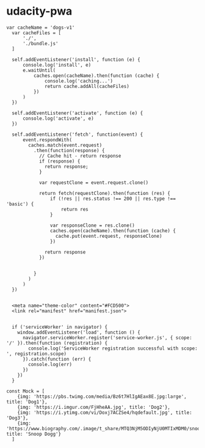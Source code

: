 # udacity-pwa

    var cacheName = 'dogs-v1'
      var cacheFiles = [
          './',
          './bundle.js'
      ]

      self.addEventListener('install', function (e) {
          console.log('install', e)
          e.waitUntil(
              caches.open(cacheName).then(function (cache) {
                  console.log('caching...')
                  return cache.addAll(cacheFiles)
              })
          )
      })

      self.addEventListener('activate', function (e) {
          console.log('activate', e)
      })

      self.addEventListener('fetch', function(event) {
          event.respondWith(
            caches.match(event.request)
              .then(function(response) {
                // Cache hit - return response
                if (response) {
                  return response;
                }

                var requestClone = event.request.clone()

                return fetch(requestClone).then(function (res) {
                    if (!res || res.status !== 200 || res.type !== 'basic') {
                        return res
                    }

                    var responseClone = res.clone()
                    caches.open(cacheName).then(function (cache) {
                      cache.put(event.request, responseClone)
                    })

                  return response
                })


              }
            )
          )
      })
      
      
      <meta name="theme-color" content="#FCD500">
      <link rel="manifest" href="manifest.json">
      
      
      if ('serviceWorker' in navigator) {
        window.addEventListener('load', function () {
          navigator.serviceWorker.register('service-worker.js', { scope: '/' }).then(function (registration) {
            console.log('ServiceWorker registration successful with scope: ', registration.scope)
          }).catch(function (err) {
            console.log(err)
          })
        })
      }
      
    const Mock = [
        {img: 'https://pbs.twimg.com/media/Bz6t7HlIgAEax8E.jpg:large', title: 'Dog1'},
        {img: 'https://i.imgur.com/FjHheAA.jpg', title: 'Dog2'},
        {img: 'https://i.ytimg.com/vi/Doxj7ACZSe4/hqdefault.jpg', title: 'Dog3'},
        {img: 'https://www.biography.com/.image/t_share/MTQ3NjM5ODIyNjU0MTIxMDM0/snoop_dogg_photo_by_estevan_oriol_archive_photos_getty_455616412.jpg', title: 'Snoop Dogg'}
      ]
